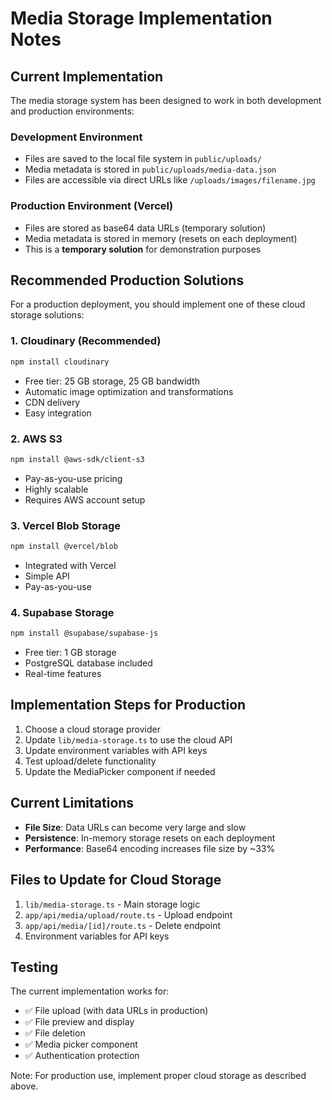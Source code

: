 # Media Storage Implementation Notes

## Current Implementation

The media storage system has been designed to work in both development and production environments:

### Development Environment
- Files are saved to the local file system in `public/uploads/`
- Media metadata is stored in `public/uploads/media-data.json`
- Files are accessible via direct URLs like `/uploads/images/filename.jpg`

### Production Environment (Vercel)
- Files are stored as base64 data URLs (temporary solution)
- Media metadata is stored in memory (resets on each deployment)
- This is a **temporary solution** for demonstration purposes

## Recommended Production Solutions

For a production deployment, you should implement one of these cloud storage solutions:

### 1. Cloudinary (Recommended)
```bash
npm install cloudinary
```
- Free tier: 25 GB storage, 25 GB bandwidth
- Automatic image optimization and transformations
- CDN delivery
- Easy integration

### 2. AWS S3
```bash
npm install @aws-sdk/client-s3
```
- Pay-as-you-use pricing
- Highly scalable
- Requires AWS account setup

### 3. Vercel Blob Storage
```bash
npm install @vercel/blob
```
- Integrated with Vercel
- Simple API
- Pay-as-you-use

### 4. Supabase Storage
```bash
npm install @supabase/supabase-js
```
- Free tier: 1 GB storage
- PostgreSQL database included
- Real-time features

## Implementation Steps for Production

1. Choose a cloud storage provider
2. Update `lib/media-storage.ts` to use the cloud API
3. Update environment variables with API keys
4. Test upload/delete functionality
5. Update the MediaPicker component if needed

## Current Limitations

- **File Size**: Data URLs can become very large and slow
- **Persistence**: In-memory storage resets on each deployment
- **Performance**: Base64 encoding increases file size by ~33%

## Files to Update for Cloud Storage

1. `lib/media-storage.ts` - Main storage logic
2. `app/api/media/upload/route.ts` - Upload endpoint
3. `app/api/media/[id]/route.ts` - Delete endpoint
4. Environment variables for API keys

## Testing

The current implementation works for:
- ✅ File upload (with data URLs in production)
- ✅ File preview and display
- ✅ File deletion
- ✅ Media picker component
- ✅ Authentication protection

Note: For production use, implement proper cloud storage as described above.
